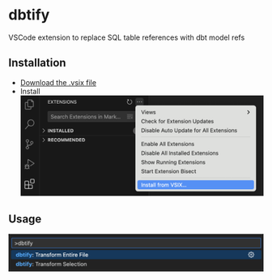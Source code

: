 # dbtify

VSCode extension to replace SQL table references with dbt model refs

## Installation

- [Download the .vsix file](https://raw.githubusercontent.com/sahilng/dbtify/main/dbtify-1.0.0.vsix)
- Install
![image](installation.png)

## Usage

![image](usage.png)